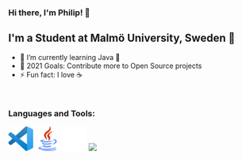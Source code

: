 ### Hi there, I'm Philip! 👋


## I'm a Student at Malmö University, Sweden :school:

- 🌱 I’m currently learning Java 🤣
- 🥅 2021 Goals: Contribute more to Open Source projects
- ⚡ Fun fact: I love :coffee: 

<br />

### Languages and Tools:

<p float="left">
  <img src="icons/visual-studio-code.png" width="50" />
  <img src="icons/java.png" width="50" /> 
  <img src="icons/GitHub-Mark-Light-64px.png" width="50" />
  <img src="icon/mysql.png" width="50" />
</p>



